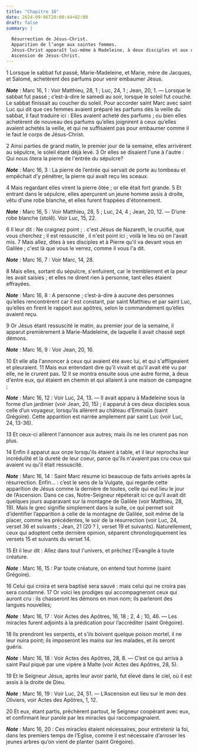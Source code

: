 ```yaml
---
title: "Chapitre 16"
date: 2024-09-06T20:00:44+02:00
draft: false
summary: |
  
  Résurrection de Jésus-Christ.
  Apparition de l’ange aux saintes femmes.
  Jésus-Christ apparaît lui-même à Madeleine, à deux disciples et aux onze apôtres.
  Ascension de Jésus-Christ.
---
```



1 Lorsque le sabbat fut passé, Marie-Madeleine, et Marie, mère de Jacques, et Salomé, achetèrent des parfums pour venir embaumer Jésus.

***Note*** :  Marc 16, 1 : Voir Matthieu, 28, 1 ; Luc, 24, 1 ; Jean, 20, 1. ― Lorsque le sabbat fut passé ; c’est-à-dire le samedi au soir, lorsque le soleil fut couché. Le sabbat finissait au coucher du soleil. Pour accorder saint Marc avec saint Luc qui dit que ces femmes avaient préparé les parfums dès la veille du sabbat, il faut traduire ici : Elles avaient acheté des parfums ; ou bien elles achetèrent de nouveau des parfums qu’elles joignirent à ceux qu’elles avaient achetés la veille, et qui ne suffisaient pas pour embaumer comme il le faut le corps de Jésus-Christ.

2 Ainsi parties de grand matin, le premier jour de la semaine, elles arrivèrent au sépulcre, le soleil étant déjà levé. 3 Or elles se disaient l'une à l'autre : Qui nous ôtera la pierre de l'entrée du sépulcre?

***Note*** :  Marc 16, 3 : La pierre de l’entrée qui servait de porte au tombeau et empêchait d’y pénétrer, la pierre qui avait reçu les sceaux.

4 Mais regardant elles virent la pierre ôtée ; or elle était fort grande. 5 Et entrant dans le sépulcre, elles aperçurent un jeune homme assis à droite, vêtu d'une robe blanche, et elles furent frappées d'étonnement.

***Note*** :  Marc 16, 5 : Voir Matthieu, 28, 5 ; Luc, 24, 4 ; Jean, 20, 12. ― D’une robe blanche (stolê). Voir Luc, 15, 22.

6 Il leur dit : Ne craignez point ; . c'est Jésus de Nazareth, le crucifié, que vous cherchez ; il est ressuscité , il n'est point ici ; voilà le lieu où on l'avait mis. 7 Mais allez, dites à ses disciples et à Pierre qu'il va devant vous en Galilée ; c'est là que vous le verrez, comme il vous l'a dit.

***Note*** :  Marc 16, 7 : Voir Marc, 14, 28.

8 Mais elles, sortant du sépulcre, s'enfuirent, car le tremblement et la peur les avait saisies ; et elles ne dirent rien à personne, tant elles étaient effrayées.

***Note*** :  Marc 16, 8 : A personne ; c’est-à-dire à aucune des personnes qu’elles rencontrèrent car il est constant, par saint Matthieu et par saint Luc, qu’elles en firent le rapport aux apôtres, selon le commandement qu’elles avaient reçu.


9 Or Jésus étant ressuscité le matin, au premier jour de la semaine, il apparut premièrement à Marie-Madeleine, de laquelle il avait chassé sept démons.

***Note*** :  Marc 16, 9 : Voir Jean, 20, 16.

10 Et elle alla l'annoncer à ceux qui avaient été avec lui, et qui s'affligeaient et pleuraient. 11 Mais eux entendant dire qu'il vivait et qu'il avait été vu par elle, ne le crurent pas. 12 Il se montra ensuite sous une autre forme, à deux d'entre eux, qui étaient en chemin et qui allaient à une maison de campagne ;

***Note*** :  Marc 16, 12 : Voir Luc, 24, 13. ― Il avait apparu à Madeleine sous la forme d’un jardinier (voir Jean, 20, 15) ; il apparut à ces deux disciples sous celle d’un voyageur, lorsqu’ils allèrent au château d’Emmaüs (saint Grégoire). Cette apparition est narrée amplement par saint Luc (voir Luc, 24, 13-36).

13 Et ceux-ci allèrent l'annoncer aux autres; mais ils ne les crurent pas non plus.


14 Enfin il apparut aux onze lorsqu'ils étaient à table, et il leur reprocha leur incrédulité et la dureté de leur coeur, parce qu'ils n'avaient pas cru ceux qui avaient vu qu'il était ressuscité.

***Note*** :  Marc 16, 14 : Saint Marc résume ici beaucoup de faits arrivés après la résurrection. Enfin… : c’est le sens de la Vulgate, qui regarde cette apparition de Jésus comme la dernière de toutes, celle qui eut lieu le jour de l’Ascension. Dans ce cas, Notre-Seigneur répéterait ici ce qu’il avait dit quelques jours auparavant sur la montagne de Galilée (voir Matthieu, 28, 19). Mais le grec signifie simplement dans la suite, ce qui permet soit d’identifier l’apparition à celle de la montagne de Galilée, soit même de la placer, comme les précédentes, le soir de la résurrection (voir Luc, 24, verset 36 et suivants ; Jean, 21 (20 ? ), verset 19 et suivants). Naturellement, ceux qui adoptent cette dernière opinion, séparent chronologiquement les versets 15 et suivants du verset 14.


15 Et il leur dit : Allez dans tout l'univers, et prêchez l'Evangile à toute créature.

***Note*** :  Marc 16, 15 : Par toute créature, on entend tout homme (saint Grégoire).

16 Celui qui croira et sera baptisé sera sauvé : mais celui qui ne croira pas sera condamné. 17 Or voici les prodiges qui accompagneront ceux qui auront cru : ils chasseront les démons en mon nom; ils parleront des langues nouvelles;

***Note*** :  Marc 16, 17 : Voir Actes des Apôtres, 16, 18 ; 2, 4 ; 10, 46. ― Les miracles furent adjoints à la prédication pour l’accréditer (saint Grégoire).

18 Ils prendront les serpents, et s'ils boivent quelque poison mortel, il ne leur nuira point; ils imposeront les mains sur les malades, et ils seront guéris.

***Note*** :  Marc 16, 18 : Voir Actes des Apôtres, 28, 8. ― C’est ce qui arriva à saint Paul piqué par une vipère à Malte (voir Actes des Apôtres, 28, 5).


19 Et le Seigneur Jésus, après leur avoir parlé, fut élevé dans le ciel, où il est assis à la droite de Dieu.

***Note*** :  Marc 16, 19 : Voir Luc, 24, 51. ― L’Ascension eut lieu sur le mon des Oliviers, voir Actes des Apôtres, 1, 12.

20 Et eux, étant partis, prêchèrent partout, le Seigneur coopérant avec eux, et confirmant leur parole par les miracles qui raccompagnaient.

***Note*** :  Marc 16, 20 : Ces miracles étaient nécessaires, pour entretenir la foi, dans les premiers temps de l’Eglise, comme il est nécessaire d’arroser les jeunes arbres qu’on vient de planter (saint Grégoire).
